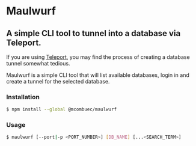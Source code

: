 # Maulwurf

## A simple CLI tool to tunnel into a database via Teleport.

If you are using [Teleport](https://teleport.sh/), you may find the process of creating a database tunnel somewhat tedious.

Maulwurf is a simple CLI tool that will list available databases, login in and create a tunnel for the selected database.

### Installation

```sh
$ npm install --global @mcombuec/maulwurf
```

### Usage

```sh
$ maulwurf [--port|-p <PORT_NUMBER>] [DB_NAME] [...<SEARCH_TERM>]
```
